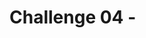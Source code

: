 # Challenge 04 - <Title of Challenge> - Coach's Guide 

[< Previous Solution](./Solution-03.md) - **[Home](./README.md)** - [Next Solution >](./Solution-05.md)

## Notes & Guidance

This is the only section you need to include.

Use general non-bulleted text for the beginning of a solution area for this challenge

- Then move into bullets
  - And sub-bullets and even
    - sub-sub-bullets

Break things apart with more than one bullet list

- Like this
- One
- Right
- Here
